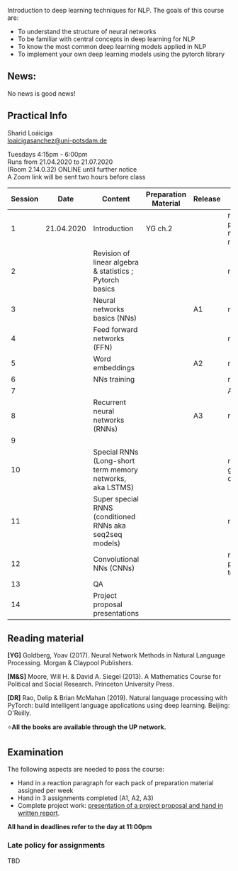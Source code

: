 
Introduction to deep learning techniques for NLP. The goals of this course are:  

- To understand the structure of neural networks  
- To be familiar with central concepts in deep learning for NLP  
- To know the most common deep learning models applied in NLP  
- To implement your own deep learning models using the pytorch library  

## News: 

No news is good news!


## Practical Info

Sharid Loáiciga  
<loaicigasanchez@uni-potsdam.de>  

Tuesdays 4:15pm - 6:00pm  
Runs from 21.04.2020 to 21.07.2020  
(Room 2.14.0.32) ONLINE until further notice  
A Zoom link will be sent two hours before class  

| Session  | Date  | Content  | Preparation Material  | Release | Due    | 
|---|---|---|---|---|---|
| 1  | 21.04.2020  | Introduction  |   YG ch.2       |       |  reaction paragraph not required    |
| 2  |             | Revision of linear algebra & statistics ; Pytorch basics |   |   | rp  |
| 3  |             | Neural networks basics (NNs)   |   | A1  | rp  |
| 4  |             | Feed forward networks (FFN)    |   |               | rp  |
| 5  |             | Word embeddings                |   | A2  |rp + A1 |
| 6  |             | NNs training                   |   |               |  rp |
| 7  |             |                                |   |               |  A2   |
| 8  |             | Recurrent neural networks (RNNs)   |   | A3  | rp | 
| 9  |             |  |   |   |   |
| 10  |            | Special RNNs (Long-short term memory networks, aka LSTMS)|   |  |rp + A3 + group contracts  |
| 11  |   | Super special RNNS (conditioned RNNs aka seq2seq models) |   |   |  rp |
| 12  |   | Convolutional NNs (CNNs)  |   |   |rp + Pick project topic   |
| 13  |   | QA  |   |   |   |
| 14  |   | Project proposal presentations  |   |   |   |


## Reading material 

**\[YG\]** Goldberg, Yoav (2017).  Neural Network Methods in Natural Language Processing. Morgan & Claypool Publishers.

**\[M&S\]** Moore, Will H. & David A. Siegel (2013). A Mathematics Course for Political and Social Research. Princeton University Press.

**\[DR\]** Rao, Delip & Brian McMahan (2019). Natural language processing with PyTorch: build intelligent language applications using deep learning. Beijing: O'Reilly.  

⭐️**All the books are available through the UP network.**

## Examination  

The following aspects are needed to pass the course:  

 - Hand in a reaction paragraph for each pack of preparation material assigned per week
 - Hand in 3 assignments completed (A1, A2, A3)
 - Complete project work: [presentation of a project proposal and hand in written report](https://compling-potsdam.github.io/sose20-deep-nlp/final_project/instructions). 

**All hand in deadlines refer to the day at 11:00pm**

### Late policy for assignments 

TBD

